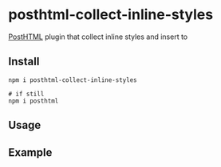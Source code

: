 # posthtml-collect-inline-styles

[PostHTML](https://github.com/posthtml/posthtml) plugin that collect inline styles and insert to <head>

## Install

```
npm i posthtml-collect-inline-styles

# if still
npm i posthtml
```

## Usage

## Example
